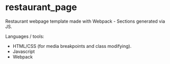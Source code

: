 # restaurant_page
Restaurant webpage template made with Webpack - Sections generated via JS.

Languages / tools:

- HTML/CSS (for media breakpoints and class modifying).
- Javascript 
- Webpack
